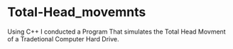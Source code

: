 # Total-Head_movemnts
Using C++ I conducted a Program That simulates the Total Head Movment of a Tradetional Computer Hard Drive.
